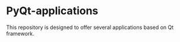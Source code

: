 # PyQt-applications
This repository is designed to offer several applications based on Qt framework.
